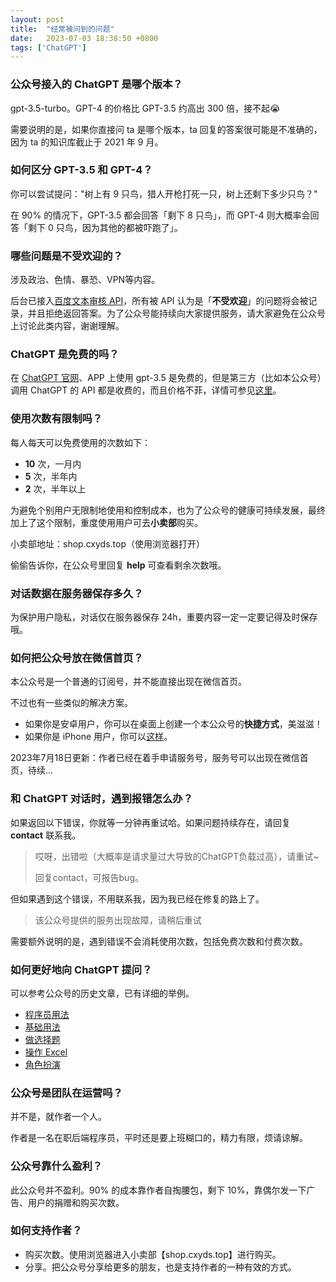 ```yaml
---
layout: post
title:  "经常被问到的问题"
date:   2023-07-03 18:38:50 +0800
tags: ['ChatGPT']
---
```


### 公众号接入的 ChatGPT 是哪个版本？

gpt-3.5-turbo。GPT-4 的价格比 GPT-3.5 约高出 300 倍，接不起😭

需要说明的是，如果你直接问 ta 是哪个版本，ta 回复的答案很可能是不准确的，因为 ta 的知识库截止于 2021 年 9 月。

### 如何区分 GPT-3.5 和 GPT-4？

你可以尝试提问："树上有 9 只鸟，猎人开枪打死一只，树上还剩下多少只鸟？"

在 90% 的情况下，GPT-3.5 都会回答「剩下 8 只鸟」，而 GPT-4 则大概率会回答「剩下 0 只鸟，因为其他的都被吓跑了」。

### 哪些问题是不受欢迎的？

涉及政治、色情、暴恐、VPN等内容。

后台已接入[百度文本审核 API](https://cloud.baidu.com/doc/ANTIPORN/s/Rk3h6xb3i)，所有被 API 认为是「**不受欢迎**」的问题将会被记录，并且拒绝返回答案。为了公众号能持续向大家提供服务，请大家避免在公众号上讨论此类内容，谢谢理解。

### ChatGPT 是免费的吗？

在 [ChatGPT 官网](https://chat.openai.com/)、APP 上使用 gpt-3.5 是免费的，但是第三方（比如本公众号）调用 ChatGPT 的 API 都是收费的，而且价格不菲，详情可参见[这里](https://openai.com/pricing)。

### 使用次数有限制吗？

每人每天可以免费使用的次数如下：
- **10** 次，一月内
- **5** 次，半年内
- **2** 次，半年以上

为避免个别用户无限制地使用和控制成本，也为了公众号的健康可持续发展，最终加上了这个限制，重度使用用户可去**小卖部**购买。

小卖部地址：shop.cxyds.top（使用浏览器打开）

偷偷告诉你，在公众号里回复 **help** 可查看剩余次数哦。

### 对话数据在服务器保存多久？

为保护用户隐私，对话仅在服务器保存 24h，重要内容一定一定要记得及时保存哦。

### 如何把公众号放在微信首页？

本公众号是一个普通的订阅号，并不能直接出现在微信首页。

不过也有一些类似的解决方案。
- 如果你是安卓用户，你可以在桌面上创建一个本公众号的**快捷方式**，美滋滋！
- 如果你是 iPhone 用户，你可以[这样](https://mp.weixin.qq.com/s/Xti5by-w_7HTfWL5o5kBpA)。

2023年7月18日更新：作者已经在着手申请服务号，服务号可以出现在微信首页，待续...

### 和 ChatGPT 对话时，遇到报错怎么办？

如果返回以下错误，你就等一分钟再重试哈。如果问题持续存在，请回复 **contact** 联系我。

> 哎呀，出错啦（大概率是请求量过大导致的ChatGPT负载过高），请重试~
>
> 回复contact，可报告bug。

但如果遇到这个错误，不用联系我，因为我已经在修复的路上了。

> 该公众号提供的服务出现故障，请稍后重试

需要额外说明的是，遇到错误不会消耗使用次数，包括免费次数和付费次数。

### 如何更好地向 ChatGPT 提问？

可以参考公众号的历史文章，已有详细的举例。
- [程序员用法](https://mp.weixin.qq.com/s/exhA1irE2z5hl6xLVnaj8g)
- [基础用法](https://mp.weixin.qq.com/s/gZLtfOE2xqiv-TmXo_rpcw)
- [做选择题](https://mp.weixin.qq.com/s/42Wdo1RVFn0NCqXbNxUf_w)
- [操作 Excel](https://mp.weixin.qq.com/s/7OA0To-uj4FnrUWJSW945w)
- [角色扮演](https://mp.weixin.qq.com/s/1APOeueM3Y7wtVnXNgME2w)

### 公众号是团队在运营吗？

并不是，就作者一个人。

作者是一名在职后端程序员，平时还是要上班糊口的，精力有限，烦请谅解。

### 公众号靠什么盈利？

此公众号并不盈利。90% 的成本靠作者自掏腰包，剩下 10%，靠偶尔发一下广告、用户的捐赠和购买次数。

### 如何支持作者？

- 购买次数。使用浏览器进入小卖部【shop.cxyds.top】进行购买。
- 分享。把公众号分享给更多的朋友，也是支持作者的一种有效的方式。
